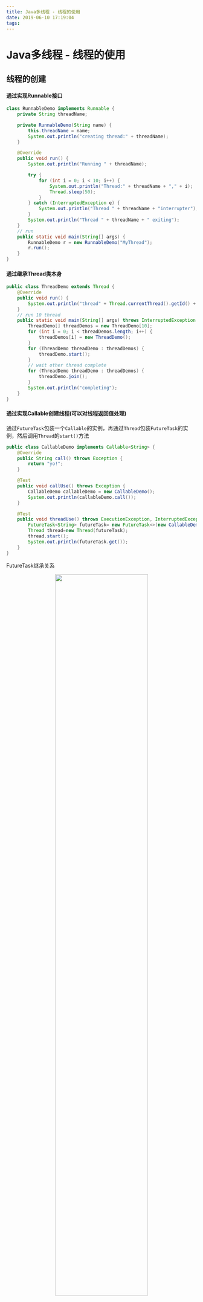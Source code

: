 ```yaml
---
title: Java多线程 - 线程的使用
date: 2019-06-10 17:19:04
tags:
---
```


# Java多线程 - 线程的使用

## 线程的创建

#### 通过实现Runnable接口

```java
class RunnableDemo implements Runnable {
    private String threadName;

    private RunnableDemo(String name) {
        this.threadName = name;
        System.out.println("creating thread:" + threadName);
    }

    @Override
    public void run() {
        System.out.println("Running " + threadName);

        try {
            for (int i = 0; i < 10; i++) {
                System.out.println("Thread:" + threadName + "," + i);
                Thread.sleep(50);
            }
        } catch (InterruptedException e) {
            System.out.println("Thread " + threadName + "interrupter");
        }
        System.out.println("Thread " + threadName + " exiting");
    }
    // run
    public static void main(String[] args) {
        RunnableDemo r = new RunnableDemo("MyThread");
        r.run();
    }
}
```

#### 通过继承Thread类本身

```java
public class ThreadDemo extends Thread {
    @Override
    public void run() {
        System.out.println("thread" + Thread.currentThread().getId() + " running...");
    }
    // run 10 thread
    public static void main(String[] args) throws InterruptedException {
        ThreadDemo[] threadDemos = new ThreadDemo[10];
        for (int i = 0; i < threadDemos.length; i++) {
            threadDemos[i] = new ThreadDemo();
        }
        for (ThreadDemo threadDemo : threadDemos) {
            threadDemo.start();
        }
        // wait other thread complete
        for (ThreadDemo threadDemo : threadDemos) {
            threadDemo.join();
        }
        System.out.println("completing");
    }
}
```

#### 通过实现Callable创建线程(可以对线程返回值处理)

通过`FutureTask`包装一个`Callable`的实例，再通过`Thread`包装`FutureTask`的实例，然后调用`Thread`的`start()`方法

```java
public class CallableDemo implements Callable<String> {
    @Override
    public String call() throws Exception {
        return "yo!";
    }

    @Test
    public void callUse() throws Exception {
        CallableDemo callableDemo = new CallableDemo();
        System.out.println(callableDemo.call());
    }

    @Test
    public void threadUse() throws ExecutionException, InterruptedException {
        FutureTask<String> futureTask= new FutureTask<>(new CallableDemo());
        Thread thread=new Thread(futureTask);
        thread.start();
        System.out.println(futureTask.get());
    }
}
```

FutureTask继承关系

<center>

<img src="https://cdn.guohezuzi.cn/public/img/futureTask.png" width="70%" />

</center>


## 线程池执行线程

#### 线程池的创建

一般通过ThreadPoolExecutor类来创建线程

```java
ThreadPoolExecutor poolExecutor = new ThreadPoolExecutor(
                          int corePoolSize,
                          int maximumPoolSize,
                          long keepAliveTime,
                          TimeUnit unit,
                          BlockingQueue<Runnable> workQueue,
                          ThreadFactory threadFactory,
                          RejectedExecutionHandler handler
                          )
```

##### 变量说明

- corePoolSize 线程池的基本大小

- maximumPoolSize 线程池的最大大小

- keepAliveTime 空闲线程(超出基本大小的线程)的存活时间

- unit 空闲线程存活时间的单位(毫秒,秒...)

- workQueue 任务队列，提交的任务的阻塞队列(`BlockingQueue`)。more: [Java多线程 - 阻塞队列详解](https://www.guohezuzi.cn/article/java-multhread-blockingqueue)

- threadFactory 线程工产，线程的创建策略，有默认实现，可以通过定制线程工厂来监听线程信息 

- handler 饱和策略，当线程由于任务队列满了，或者某个任务被提交到一个已被关闭的线程的处理方式

  - AbortPolicy 中止策略，**默认策略** ，该策略会抛出RejectExecutionException异常，调用者可以根据这个异常编写自己的处理代码

  - DiscardRunsPolicy 抛弃策略，悄悄抛弃该任务，不抛异常

  - DiscardOldestPolicy 抛弃最久任务策略 将工作队列中最老的（也就是下一个要执行的）任务抛弃。**优先队列将会是优先级最高的**

  - CallerRunsPolicy 调用者执行策略，将线程添加到添加工作队列的线程去执行

ps: 构造器参考下表

##### 继承关系

<center>

<img src="https://cdn.guohezuzi.cn/public/img/thread.png" width="70%" />

</center>

#### 线程池的使用

##### Runable接口

```java
public static void main(String[] args) throws InterruptedException, ExecutionException {
        ExecutorService pool=Executors.newFixedThreadPool(2);
        pool.execute(() -> System.out.println("yo!"));
        pool.shutdown();
}
```

##### Callable接口

通过调用submit方法

在`ExecutorService`中提供了重载的`submit()`方法，该方法既可以接收`Runnable`实例又能接收`Callable`实例。对于实现`Callable`接口的类，需要覆写`call()`方法，并且只能通过`ExecutorService`的`submit()`方法来启动`call()`方法

```java
public static void main(String[] args) throws InterruptedException, ExecutionException {
        ExecutorService pool=Executors.newFixedThreadPool(2);
        Future future=pool.submit(() -> {
            Thread.sleep(100);
            return "yo!";
        });
        System.out.println(future.get());
        pool.shutdown();
}
```

##### 延时任务与周期任务的使用

定义：延时任务("在100ms后执行的任务") 周期任务("每10ms执行一次的任务")

使用：通过new ScheduledThreadPoolExector()对象

<center>

<img src="https://cdn.guohezuzi.cn/public/img/ScheduleExecutor.png" width="80%" />

</center>

Demo:

```java
public class ScheduleExecutorDemo implements Runnable {
    private String name;

    public ScheduleExecutorDemo(String name) {
        this.name = name;
    }

    @Override
    public void run() {
        System.out.println(name + " 运行");
    }

    public static void main(String[] args) throws InterruptedException {
        ScheduledExecutorService executorService1 = Executors.newScheduledThreadPool(2);
        // after 10s run
        executorService1.schedule(new ScheduleExecutorDemo("task1"), 10, TimeUnit.SECONDS);
        executorService1.shutdown();

        ScheduledExecutorService executorService2 = Executors.newScheduledThreadPool(2);
        // run per 1s
        executorService2.scheduleAtFixedRate(new ScheduleExecutorDemo("task1"), 
                0, 1, TimeUnit.SECONDS);
        // run per 2s
        executorService2.scheduleWithFixedDelay(new ScheduleExecutorDemo("task2"), 
                0, 2, TimeUnit.SECONDS);
    }
}
```

##### 使用tips

来源：[阿里巴巴Java开发手册](https://github.com/alibaba/p3c)

- 线程资源必须通过线程池提供,不允许在应用中自行显式创建线程。

  说明: 使用线程池的好处是减少在创建和销毁线程上所消耗的时间以及系统资源的开销,解决资源不足的问题。如果不使用线程池,有可能造成系统创建大量同类线程而导致消耗完内存或者“过度切换”的问题。

- 线程池不允许使用 Executors 去创建,而是通过 ThreadPoolExecutor 的方式,这样的处理方式让写的同学更加明确线程池运行规则,规避资源耗尽的风险。

  说明: Executors 返回的线程池对象的弊端如下:

  - FixedThreadPool 和 SingleThreadPool :允许的请求队列长度为 Integer.MAX_VALUE ,可能会堆积大量的请求,从而导致 OOM 。

  - CachedThreadPool 和 ScheduledThreadPool :允许的创建线程数量为 Integer.MAX_VALUE ,可能会创建大量的线程,从而导致 OOM 。

- 多线程并行处理定时任务时, Timer 运行多个 TimeTask 时,只要其中之一没有捕获抛出的异常,其它任务便会自动终止运行,使用 ScheduledExecutorService 则没有这个问题。

## Ref:

1. JDK1.8.0 源码

2. [Java多线程之Callable接口及线程池](http://codepub.cn/2016/02/01/Java-multi-thread-Callable-interface-and-thread-pool/)

3. [《Java并发编程实战》](https://book.douban.com/subject/10484692/)

4. [《Java多线程编程实战指南(核心篇)》](https://book.douban.com/subject/27034721/)
